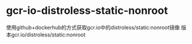 # gcr-io-distroless-static-nonroot
使用github+dockerhub的方式获取gcr.io中的distroless/static:nonroot镜像
版本gcr.io/distroless/static:nonroot
